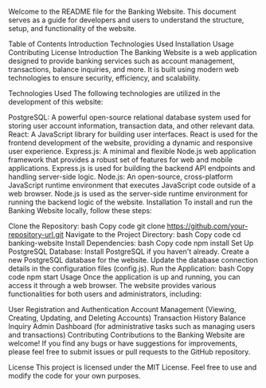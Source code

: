 Welcome to the README file for the Banking Website. This document serves as a guide for developers and users to understand the structure, setup, and functionality of the website.

Table of Contents
Introduction
Technologies Used
Installation
Usage
Contributing
License
Introduction
The Banking Website is a web application designed to provide banking services such as account management, transactions, balance inquiries, and more. It is built using modern web technologies to ensure security, efficiency, and scalability.

Technologies Used
The following technologies are utilized in the development of this website:

PostgreSQL: A powerful open-source relational database system used for storing user account information, transaction data, and other relevant data.
React: A JavaScript library for building user interfaces. React is used for the frontend development of the website, providing a dynamic and responsive user experience.
Express.js: A minimal and flexible Node.js web application framework that provides a robust set of features for web and mobile applications. Express.js is used for building the backend API endpoints and handling server-side logic.
Node.js: An open-source, cross-platform JavaScript runtime environment that executes JavaScript code outside of a web browser. Node.js is used as the server-side runtime environment for running the backend logic of the website.
Installation
To install and run the Banking Website locally, follow these steps:

Clone the Repository:
bash
Copy code
git clone https://github.com/your-repository-url.git
Navigate to the Project Directory:
bash
Copy code
cd banking-website
Install Dependencies:
bash
Copy code
npm install
Set Up PostgreSQL Database:
Install PostgreSQL if you haven't already.
Create a new PostgreSQL database for the website.
Update the database connection details in the configuration files (config.js).
Run the Application:
bash
Copy code
npm start
Usage
Once the application is up and running, you can access it through a web browser. The website provides various functionalities for both users and administrators, including:

User Registration and Authentication
Account Management (Viewing, Creating, Updating, and Deleting Accounts)
Transaction History
Balance Inquiry
Admin Dashboard (for administrative tasks such as managing users and transactions)
Contributing
Contributions to the Banking Website are welcome! If you find any bugs or have suggestions for improvements, please feel free to submit issues or pull requests to the GitHub repository.

License
This project is licensed under the MIT License. Feel free to use and modify the code for your own purposes.
